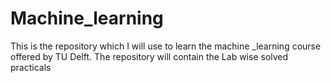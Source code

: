 # Machine_learning
This is the repository which I will use to learn the machine _learning course offered by TU Delft. The repository will contain the Lab wise solved practicals 
